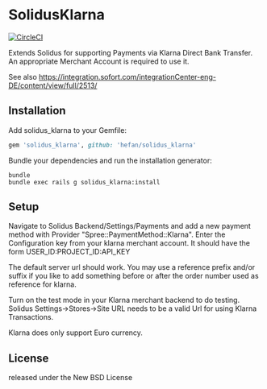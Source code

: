 SolidusKlarna
=============

[![CircleCI](https://circleci.com/gh/hefan/solidus_klarna.svg?style=svg)](https://circleci.com/gh/hefan/solidus_klarna)

Extends Solidus for supporting Payments via Klarna Direct Bank Transfer. An appropriate Merchant Account is required to use it.

See also https://integration.sofort.com/integrationCenter-eng-DE/content/view/full/2513/


Installation
------------

Add solidus_klarna to your Gemfile:

```ruby
gem 'solidus_klarna', github: 'hefan/solidus_klarna'
```

Bundle your dependencies and run the installation generator:

```shell
bundle
bundle exec rails g solidus_klarna:install
```

Setup
-----

Navigate to Solidus Backend/Settings/Payments and add a new payment method with Provider "Spree::PaymentMethod::Klarna".
Enter the Configuration key from your klarna merchant account. It should have the form
USER_ID:PROJECT_ID:API_KEY

The default server url should work.
You may use a reference prefix and/or suffix if you like to add something before or after the order number used as reference for klarna.

Turn on the test mode in your Klarna merchant backend to do testing.
Solidus Settings->Stores->Site URL needs to be a valid Url for using Klarna Transactions.

Klarna does only support Euro currency.


License
-------
released under the New BSD License
